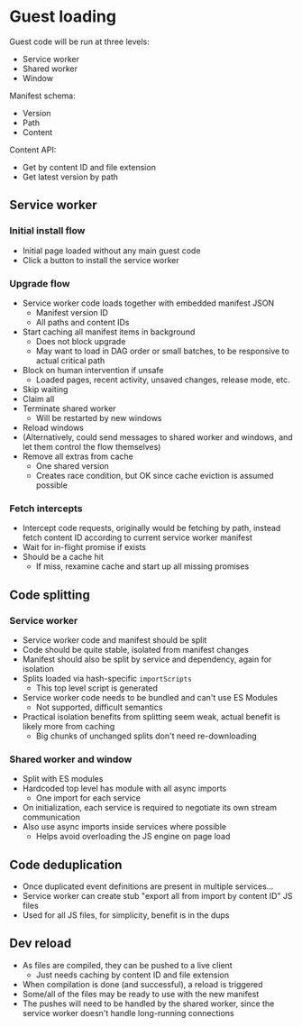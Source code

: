 # Guest loading

Guest code will be run at three levels:

- Service worker
- Shared worker
- Window

Manifest schema:

- Version
- Path
- Content

Content API:

- Get by content ID and file extension
- Get latest version by path

## Service worker

### Initial install flow

- Initial page loaded without any main guest code
- Click a button to install the service worker

### Upgrade flow

- Service worker code loads together with embedded manifest JSON
  - Manifest version ID
  - All paths and content IDs
- Start caching all manifest items in background
  - Does not block upgrade
  - May want to load in DAG order or small batches, to be responsive to actual critical path
- Block on human intervention if unsafe
  - Loaded pages, recent activity, unsaved changes, release mode, etc.
- Skip waiting
- Claim all
- Terminate shared worker
  - Will be restarted by new windows
- Reload windows
- (Alternatively, could send messages to shared worker and windows, and let them control the flow themselves)
- Remove all extras from cache
  - One shared version
  - Creates race condition, but OK since cache eviction is assumed possible

### Fetch intercepts

- Intercept code requests, originally would be fetching by path, instead fetch content ID according to current service worker manifest
- Wait for in-flight promise if exists
- Should be a cache hit
  - If miss, rexamine cache and start up all missing promises

## Code splitting

### Service worker

- Service worker code and manifest should be split
- Code should be quite stable, isolated from manifest changes
- Manifest should also be split by service and dependency, again for isolation
- Splits loaded via hash-specific `importScripts`
  - This top level script is generated
- Service worker code needs to be bundled and can't use ES Modules
  - Not supported, difficult semantics
- Practical isolation benefits from splitting seem weak, actual benefit is likely more from caching
  - Big chunks of unchanged splits don't need re-downloading

### Shared worker and window

- Split with ES modules
- Hardcoded top level has module with all async imports
  - One import for each service
- On initialization, each service is required to negotiate its own stream communication
- Also use async imports inside services where possible
  - Helps avoid overloading the JS engine on page load

## Code deduplication

- Once duplicated event definitions are present in multiple services...
- Service worker can create stub "export all from import by content ID" JS files
- Used for all JS files, for simplicity, benefit is in the dups

## Dev reload

- As files are compiled, they can be pushed to a live client
  - Just needs caching by content ID and file extension
- When compilation is done (and successful), a reload is triggered
- Some/all of the files may be ready to use with the new manifest
- The pushes will need to be handled by the shared worker, since the service worker doesn't handle long-running connections
